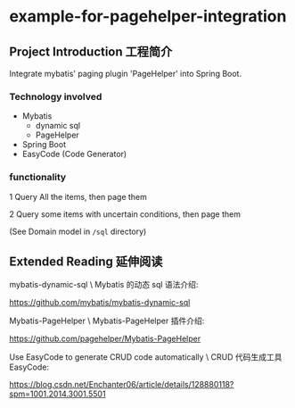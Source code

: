 # example-for-pagehelper-integration

## Project Introduction 工程简介

Integrate mybatis' paging plugin 'PageHelper' into Spring Boot.

### Technology involved

- Mybatis
  - dynamic sql
  - PageHelper
- Spring Boot
- EasyCode (Code Generator)

### functionality

1 Query All the items, then page them

2 Query some items with uncertain conditions, then page them

(See Domain model in `/sql` directory)

## Extended Reading 延伸阅读

mybatis-dynamic-sql \ Mybatis 的动态 sql 语法介绍:

https://github.com/mybatis/mybatis-dynamic-sql

Mybatis-PageHelper \ Mybatis-PageHelper 插件介绍:

https://github.com/pagehelper/Mybatis-PageHelper

Use EasyCode to generate CRUD code automatically \ CRUD 代码生成工具 EasyCode:

https://blog.csdn.net/Enchanter06/article/details/128880118?spm=1001.2014.3001.5501
